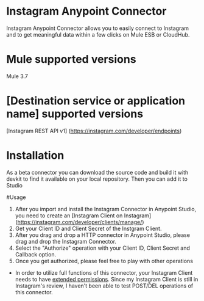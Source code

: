 # Instagram Anypoint Connector
Instagram Anypoint Connector allows you to easily connect to Instagram and to get meaningful data within a few clicks on Mule ESB or CloudHub.

# Mule supported versions
Mule 3.7

# [Destination service or application name] supported versions
[Instagram REST API v1] (https://instagram.com/developer/endpoints)

# Installation 
As a beta connector you can download the source code and build it with devkit to find it available on your local repository. Then you can add it to Studio

#Usage
1. After you import and install the Instagram Connector in Anypoint Studio, you need to create an [Instagram Client on Instagram] (https://instagram.com/developer/clients/manage/)
2. Get your Client ID and Client Secret of the Instgram Client.
3. After you drag and drop a HTTP connector in Anypoint Studio, please drag and drop the Instagram Connector.
4. Select the "Authorize" operation with your Client ID, Client Secret and Callback option.
5. Once you get authorized, please feel free to play with other operations
* In order to utilize full functions of this connector, your Instagram Client needs to have [extended permissions](https://instagram.com/developer/authentication/). Since my Instagram Client is still in Instagram's review, I haven't been able to test POST/DEL operations of this connector.
